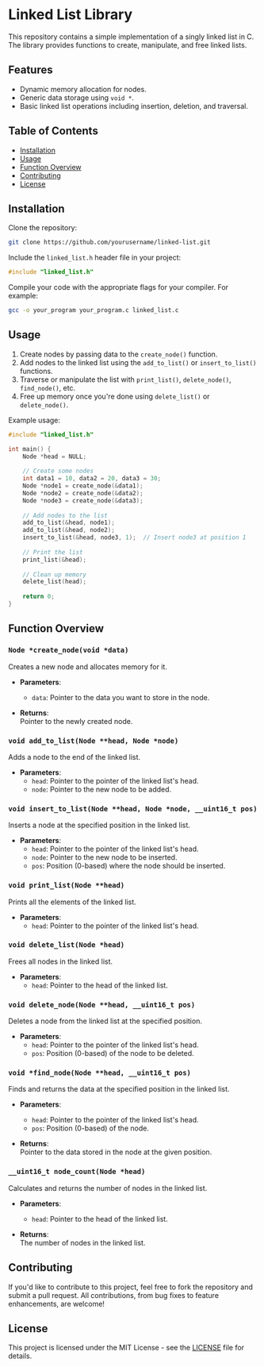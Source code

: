 # Linked List Library

This repository contains a simple implementation of a singly linked list in C. The library provides functions to create, manipulate, and free linked lists.

## Features

- Dynamic memory allocation for nodes.
- Generic data storage using `void *`.
- Basic linked list operations including insertion, deletion, and traversal.

## Table of Contents

- [Installation](#installation)
- [Usage](#usage)
- [Function Overview](#function-overview)
- [Contributing](#contributing)
- [License](#license)

## Installation

Clone the repository:

```bash
git clone https://github.com/yourusername/linked-list.git
```

Include the `linked_list.h` header file in your project:

```c
#include "linked_list.h"
```

Compile your code with the appropriate flags for your compiler. For example:

```bash
gcc -o your_program your_program.c linked_list.c
```

## Usage

1. Create nodes by passing data to the `create_node()` function.
2. Add nodes to the linked list using the `add_to_list()` or `insert_to_list()` functions.
3. Traverse or manipulate the list with `print_list()`, `delete_node()`, `find_node()`, etc.
4. Free up memory once you're done using `delete_list()` or `delete_node()`.

Example usage:

```c
#include "linked_list.h"

int main() {
    Node *head = NULL;
    
    // Create some nodes
    int data1 = 10, data2 = 20, data3 = 30;
    Node *node1 = create_node(&data1);
    Node *node2 = create_node(&data2);
    Node *node3 = create_node(&data3);
    
    // Add nodes to the list
    add_to_list(&head, node1);
    add_to_list(&head, node2);
    insert_to_list(&head, node3, 1);  // Insert node3 at position 1
    
    // Print the list
    print_list(&head);
    
    // Clean up memory
    delete_list(head);
    
    return 0;
}
```

## Function Overview

### `Node *create_node(void *data)`
Creates a new node and allocates memory for it.

- **Parameters**:  
  - `data`: Pointer to the data you want to store in the node.
  
- **Returns**:  
  Pointer to the newly created node.

### `void add_to_list(Node **head, Node *node)`
Adds a node to the end of the linked list.

- **Parameters**:  
  - `head`: Pointer to the pointer of the linked list's head.  
  - `node`: Pointer to the new node to be added.

### `void insert_to_list(Node **head, Node *node, __uint16_t pos)`
Inserts a node at the specified position in the linked list.

- **Parameters**:  
  - `head`: Pointer to the pointer of the linked list's head.  
  - `node`: Pointer to the new node to be inserted.  
  - `pos`: Position (0-based) where the node should be inserted.

### `void print_list(Node **head)`
Prints all the elements of the linked list.

- **Parameters**:  
  - `head`: Pointer to the pointer of the linked list's head.

### `void delete_list(Node *head)`
Frees all nodes in the linked list.

- **Parameters**:  
  - `head`: Pointer to the head of the linked list.

### `void delete_node(Node **head, __uint16_t pos)`
Deletes a node from the linked list at the specified position.

- **Parameters**:  
  - `head`: Pointer to the pointer of the linked list's head.  
  - `pos`: Position (0-based) of the node to be deleted.

### `void *find_node(Node **head, __uint16_t pos)`
Finds and returns the data at the specified position in the linked list.

- **Parameters**:  
  - `head`: Pointer to the pointer of the linked list's head.  
  - `pos`: Position (0-based) of the node.

- **Returns**:  
  Pointer to the data stored in the node at the given position.

### `__uint16_t node_count(Node *head)`
Calculates and returns the number of nodes in the linked list.

- **Parameters**:  
  - `head`: Pointer to the head of the linked list.

- **Returns**:  
  The number of nodes in the linked list.

## Contributing

If you'd like to contribute to this project, feel free to fork the repository and submit a pull request. All contributions, from bug fixes to feature enhancements, are welcome!

## License

This project is licensed under the MIT License - see the [LICENSE](LICENSE) file for details.
